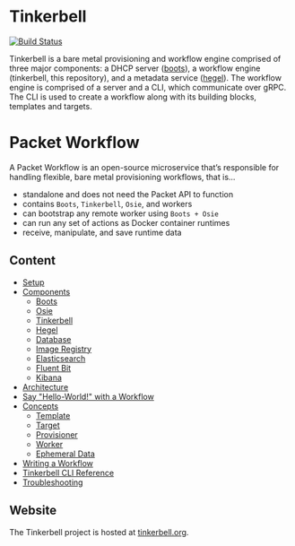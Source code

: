# Tinkerbell 

[![Build Status](https://cloud.drone.io/api/badges/tinkerbell/tink/status.svg)](https://cloud.drone.io/tinkerbell/tink)

Tinkerbell is a bare metal provisioning and workflow engine comprised of three major components: a DHCP server ([boots](https://github.com/packethost/boots)), a workflow engine (tinkerbell, this repository), and a metadata service ([hegel](https://github.com/packethost/hegel)). The workflow engine is comprised of a server and a CLI, which communicate over gRPC. The CLI is used to create a workflow along with its building blocks, templates and targets.

# Packet Workflow 

A Packet Workflow is an open-source microservice that’s responsible for handling flexible, bare metal
provisioning workflows, that is...
 - standalone and does not need the Packet API to function
 - contains `Boots`, `Tinkerbell`, `Osie`, and workers
 - can bootstrap any remote worker using `Boots + Osie`
 - can run any set of actions as Docker container runtimes
 - receive, manipulate, and save runtime data

## Content
 
 - [Setup](docs/setup.md)
 - [Components](docs/components.md)
   - [Boots](docs/components.md#boots)
   - [Osie](docs/components.md#osie)
   - [Tinkerbell](docs/components.md#tinkerbell)
   - [Hegel](docs/components.md#hegel)
   - [Database](docs/components.md#database)
   - [Image Registry](docs/components.md#registry)
   - [Elasticsearch](docs/components.md#elastic)
   - [Fluent Bit](docs/components.md#fluent-bit)
   - [Kibana](docs/components.md#kibana)
 - [Architecture](docs/architecture.md)
 - [Say "Hello-World!" with a Workflow](docs/hello-world.md)
 - [Concepts](docs/concepts.md)
   - [Template](docs/concepts.md#template)
   - [Target](docs/concepts.md#target)
   - [Provisioner](docs/concepts.md#provisioner)
   - [Worker](docs/concepts.md#worker)
   - [Ephemeral Data](docs/concepts.md#ephemeral-data)
 - [Writing a Workflow](docs/writing-workflow.md)
 - [Tinkerbell CLI Reference](docs/cli/README.md)
 - [Troubleshooting](docs/troubleshoot.md)

## Website

The Tinkerbell project is hosted at [tinkerbell.org](https://tinkerbell.org).
